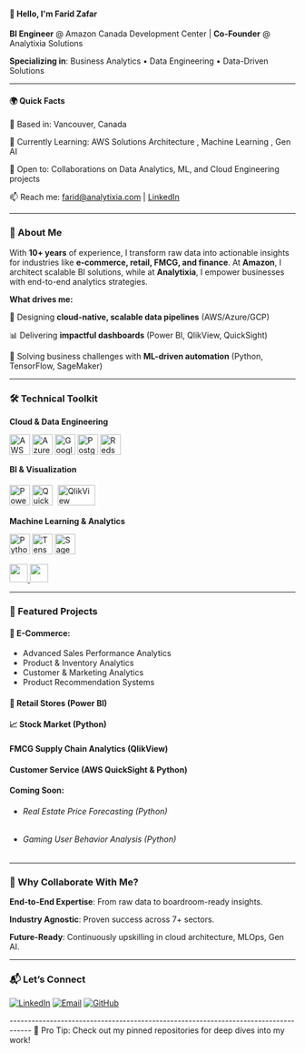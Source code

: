 #### 👋 Hello, I'm Farid Zafar
**BI Engineer** @ Amazon Canada Development Center | **Co-Founder** @ Analytixia Solutions

**Specializing in**: Business Analytics • Data Engineering • Data-Driven Solutions

------------------------------------------------------------------------------------
#### 🌍 Quick Facts
📍 Based in: Vancouver, Canada

🚀 Currently Learning: AWS Solutions Architecture , Machine Learning , Gen AI

🤝 Open to: Collaborations on Data Analytics, ML, and Cloud Engineering projects

📫 Reach me: [farid@analytixia.com](mailto:farid@Analytixia.com) | [LinkedIn](https://www.linkedin.com/in/faridzafar/)

------------------------------------------------------------------------------------
### 🚀 About Me
With **10+ years** of experience, I transform raw data into actionable insights for industries like **e-commerce, retail, FMCG, and finance**. At **Amazon**, I architect scalable BI solutions, while at **Analytixia**, I empower businesses with end-to-end analytics strategies.

**What drives me:**

🧩 Designing **cloud-native, scalable data pipelines** (AWS/Azure/GCP)

📊 Delivering **impactful dashboards** (Power BI, QlikView, QuickSight)

🤖 Solving business challenges with **ML-driven automation** (Python, TensorFlow, SageMaker)

----------------------------------
### 🛠️ Technical Toolkit

**Cloud & Data Engineering**
<p align="left"> <a href="https://aws.amazon.com" target="_blank" rel="noreferrer"><img src="https://raw.githubusercontent.com/danielcranney/readme-generator/main/public/icons/skills/aws-colored.svg" width="36" height="36" alt="AWS" title="AWS" /></a> <a href="https://azure.microsoft.com" target="_blank" rel="noreferrer"><img src="https://upload.wikimedia.org/wikipedia/commons/a/a8/Microsoft_Azure_Logo.svg" width="36" height="36" alt="Azure" title="Azure" /></a> <a href="https://cloud.google.com" target="_blank" rel="noreferrer"><img src="https://raw.githubusercontent.com/danielcranney/readme-generator/main/public/icons/skills/googlecloud-colored.svg" width="36" height="36" alt="Google Cloud" title="Google Cloud" /></a> <a href="https://www.postgresql.org" target="_blank" rel="noreferrer"><img src="https://raw.githubusercontent.com/danielcranney/readme-generator/main/public/icons/skills/postgresql-colored.svg" width="36" height="36" alt="PostgreSQL" title="PostgreSQL" /></a> <a href="https://aws.amazon.com/redshift/" target="_blank" rel="noreferrer"><img src="https://svgmix.com/uploads/47fa15-aws-redshift.svg" width="36" height="36" alt="Redshift" title="Redshift" /></a> </p>

**BI & Visualization**
<p align="left"> <a href="https://powerbi.microsoft.com" target="_blank" rel="noreferrer"><img src="https://upload.wikimedia.org/wikipedia/commons/c/cf/New_Power_BI_Logo.svg" width="36" height="36" alt="Power BI" title="Power BI" /></a> <a href="https://aws.amazon.com/quicksight/" target="_blank" rel="noreferrer"><img src="https://svgmix.com/uploads/c3f803-aws-quicksight.svg" width="36" height="36" alt="QuickSight" title="QuickSight" /></a> <a href="https://www.qlik.com" target="_blank" rel="noreferrer"><img src="https://upload.wikimedia.org/wikipedia/commons/f/ff/Qlik-Logo_RGB.jpg" width="66" height="36" alt="QlikView" title="QlikView" style="background:white; padding:5px;"/></a> </p>

**Machine Learning & Analytics**
<p align="left"> <a href="https://www.python.org" target="_blank" rel="noreferrer"><img src="https://s3.dualstack.us-east-2.amazonaws.com/pythondotorg-assets/media/files/python-logo-only.svg" width="36" height="36" alt="Python" title="Python" /></a> <a href="https://www.tensorflow.org" target="_blank" rel="noreferrer"><img src="https://raw.githubusercontent.com/danielcranney/readme-generator/main/public/icons/skills/tensorflow-colored.svg" width="36" height="36" alt="TensorFlow" title="TensorFlow" /></a> <a href="https://aws.amazon.com/sagemaker/" target="_blank" rel="noreferrer"><img src="https://svgmix.com/uploads/9474b8-amazon-sagemaker.svg" width="36" height="36" alt="SageMaker" title="SageMaker" /></a> </p>


<p align="left"> <a href="https://www.github.com/farid-zafar" target="_blank" rel="noreferrer"> <picture> <source media="(prefers-color-scheme: dark)" srcset="https://raw.githubusercontent.com/danielcranney/readme-generator/main/public/icons/socials/github-dark.svg" /> <source media="(prefers-color-scheme: light)" srcset="https://raw.githubusercontent.com/danielcranney/readme-generator/main/public/icons/socials/github.svg" /> <img src="https://raw.githubusercontent.com/danielcranney/readme-generator/main/public/icons/socials/github.svg" width="32" height="32" /> </picture> </a> <a href="https://www.linkedin.com/in/faridzafar/" target="_blank" rel="noreferrer"> <picture> <source media="(prefers-color-scheme: dark)" srcset="https://raw.githubusercontent.com/danielcranney/readme-generator/main/public/icons/socials/linkedin-dark.svg" /> <source media="(prefers-color-scheme: light)" srcset="https://raw.githubusercontent.com/danielcranney/readme-generator/main/public/icons/socials/linkedin.svg" /> <img src="https://raw.githubusercontent.com/danielcranney/readme-generator/main/public/icons/socials/linkedin.svg" width="32" height="32" /> </picture> </a></p>

------------------------------------------------------------------------------------

### 📁 Featured Projects
####  🛒 E-Commerce:
* Advanced Sales Performance Analytics
* Product & Inventory Analytics
* Customer & Marketing Analytics
* Product Recommendation Systems

####  🏪 Retail Stores (Power BI)

####  📈 Stock Market (Python) 
####  FMCG Supply Chain Analytics (QlikView)
####  Customer Service (AWS QuickSight & Python)

#### Coming Soon: 
* ######  Real Estate Price Forecasting (Python)
* ######  Gaming User Behavior Analysis (Python)

------------------------------------------------------------------------------------

### 🌟 Why Collaborate With Me?

**End-to-End Expertise**: From raw data to boardroom-ready insights.

**Industry Agnostic**: Proven success across 7+ sectors.

**Future-Ready**: Continuously upskilling in cloud architecture, MLOps, Gen AI.

------------------------------------------------------------------------------------

### 📬 Let’s Connect

<p align="left"> <a href="https://www.linkedin.com/in/faridzafar/" target="_blank"><img src="https://img.shields.io/badge/LinkedIn-0077B5?style=for-the-badge&logo=linkedin&logoColor=white" alt="LinkedIn"></a> <a href="mailto:farid@analytixia.com" target="_blank"><img src="https://img.shields.io/badge/Email-D14836?style=for-the-badge&logo=gmail&logoColor=white" alt="Email"></a> <a href="https://github.com/farid-zafar" target="_blank"><img src="https://img.shields.io/badge/GitHub-100000?style=for-the-badge&logo=github&logoColor=white" alt="GitHub"></a> </p>
------------------------------------------------------------------------------------
🚀 Pro Tip: Check out my pinned repositories for deep dives into my work!
